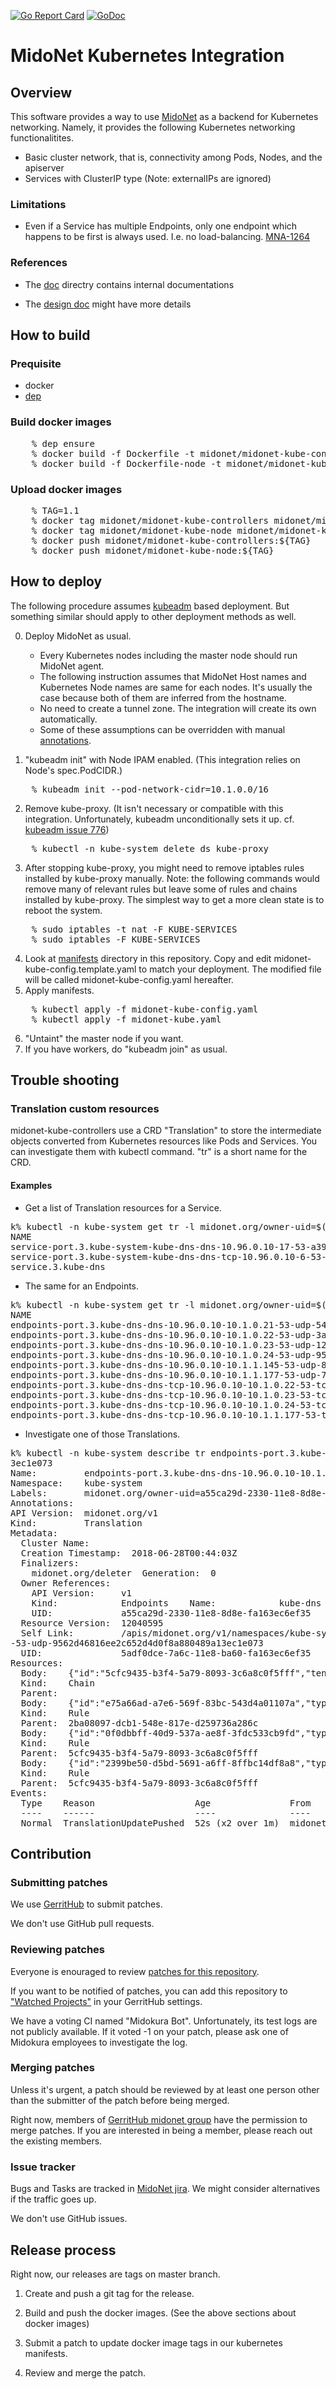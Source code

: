 [![Go Report Card](https://goreportcard.com/badge/github.com/midonet/midonet-kubernetes)](https://goreportcard.com/report/github.com/midonet/midonet-kubernetes)
[![GoDoc](https://godoc.org/github.com/midonet/midonet-kubernetes?status.svg)](https://godoc.org/github.com/midonet/midonet-kubernetes)

# MidoNet Kubernetes Integration

## Overview

This software provides a way to use [MidoNet][MidoNet] as a backend
for Kubernetes networking.  Namely, it provides the following
Kubernetes networking functionalitites.

* Basic cluster network, that is, connectivity among Pods, Nodes, and the apiserver
* Services with ClusterIP type (Note: externalIPs are ignored)

[MidoNet]: https://github.com/midonet/midonet

### Limitations

* Even if a Service has multiple Endpoints, only one endpoint which happens
  to be first is always used.  I.e. no load-balancing. [MNA-1264][MNA-1264]

[MNA-1264]: https://midonet.atlassian.net/browse/MNA-1264

### References

* The [doc][doc] directry contains internal documentations

* The [design doc][design] might have more details

[doc]: ./doc
[design]: https://docs.google.com/document/d/1dYwz26I6NXO0MnbUf_pnC2Ihoz1Kdp0Pdm0DmEmGn4I/edit

## How to build

### Prequisite

- docker
- [dep][dep]

[dep]: https://github.com/golang/dep

### Build docker images

<pre>
	% dep ensure
	% docker build -f Dockerfile -t midonet/midonet-kube-controllers .
	% docker build -f Dockerfile-node -t midonet/midonet-kube-node .
</pre>

### Upload docker images

<pre>
	% TAG=1.1
	% docker tag midonet/midonet-kube-controllers midonet/midonet-kube-controllers:${TAG}
	% docker tag midonet/midonet-kube-node midonet/midonet-kube-node:${TAG}
	% docker push midonet/midonet-kube-controllers:${TAG}
	% docker push midonet/midonet-kube-node:${TAG}
</pre>

## How to deploy

The following procedure assumes [kubeadm][kubeadm] based deployment.
But something similar should apply to other deployment methods as well.

[kubeadm]: https://kubernetes.io/docs/setup/independent/create-cluster-kubeadm/

0. Deploy MidoNet as usual.

   * Every Kubernetes nodes including the master node should run MidoNet agent.
   * The following instruction assumes that MidoNet Host names and
     Kubernetes Node names are same for each nodes. It's usually the case
     because both of them are inferred from the hostname.
   * No need to create a tunnel zone.  The integration will create its own
	 automatically.
   * Some of these assumptions can be overridden with manual [annotations][annotations].

1. "kubeadm init" with Node IPAM enabled.
   (This integration relies on Node's spec.PodCIDR.)
<pre>
	% kubeadm init --pod-network-cidr=10.1.0.0/16
</pre>
2. Remove kube-proxy.
   (It isn't necessary or compatible with this integration.
   Unfortunately, kubeadm unconditionally sets it up.
   cf. [kubeadm issue 776][kubeadm-776])
<pre>
	% kubectl -n kube-system delete ds kube-proxy
</pre>
3. After stopping kube-proxy, you might need to remove iptables rules
   installed by kube-proxy manually.
   Note: the following commands would remove many of relevant rules but
   leave some of rules and chains installed by kube-proxy. The simplest
   way to get a more clean state is to reboot the system.
<pre>
	% sudo iptables -t nat -F KUBE-SERVICES
	% sudo iptables -F KUBE-SERVICES
</pre>
4. Look at [manifests][manifests] directory in this repository.
   Copy and edit midonet-kube-config.template.yaml to match your deployment.
   The modified file will be called midonet-kube-config.yaml hereafter.
5. Apply manifests.
<pre>
	% kubectl apply -f midonet-kube-config.yaml
	% kubectl apply -f midonet-kube.yaml
</pre>
6. "Untaint" the master node if you want.
7. If you have workers, do "kubeadm join" as usual.

[annotations]: ./doc/labels-annotations.md#annotations
[kubeadm-776]: https://github.com/kubernetes/kubeadm/issues/776
[manifests]: ./manifests

## Trouble shooting

### Translation custom resources

midonet-kube-controllers use a CRD "Translation" to store the
intermediate objects converted from Kubernetes resources like
Pods and Services.
You can investigate them with kubectl command.
"tr" is a short name for the CRD.

#### Examples

- Get a list of Translation resources for a Service.
<pre>
k% kubectl -n kube-system get tr -l midonet.org/owner-uid=$(kubectl -n kube-system get svc kube-dns -o jsonpath='{.metadata.uid}')
NAME                                                                                                   AGE
service-port.3.kube-system-kube-dns-dns-10.96.0.10-17-53-a3982c897cb53bcf4ec5dd4895d5e191e28628a5      9d
service-port.3.kube-system-kube-dns-dns-tcp-10.96.0.10-6-53-4b9da0761bde315827a2f3a49560b52b3c7a53a5   9d
service.3.kube-dns                                                                                     9d
</pre>

- The same for an Endpoints.
<pre>
k% kubectl -n kube-system get tr -l midonet.org/owner-uid=$(kubectl -n kube-system get ep kube-dns -o jsonpath='{.metadata.uid}')
NAME                                                                                                      AGE
endpoints-port.3.kube-dns-dns-10.96.0.10-10.1.0.21-53-udp-54b27350879608cd686eb61cedb7273386a367c2        11s
endpoints-port.3.kube-dns-dns-10.96.0.10-10.1.0.22-53-udp-3adaf57ddc83531c51e037c7489c27ab6f671afa        10s
endpoints-port.3.kube-dns-dns-10.96.0.10-10.1.0.23-53-udp-1277c2fba4ef5db3a8a406311d1c1a534b09e171        10s
endpoints-port.3.kube-dns-dns-10.96.0.10-10.1.0.24-53-udp-9562d46816ee2c652d4d0f8a880489a13ec1e073        8s
endpoints-port.3.kube-dns-dns-10.96.0.10-10.1.1.145-53-udp-8c74d17e9a85139c771b0eb8321c000c88907c94       1h
endpoints-port.3.kube-dns-dns-10.96.0.10-10.1.1.177-53-udp-7afaaf3a2ba96d55bf2c9192a0cb4a902c8271f6       22sendpoints-port.3.kube-dns-dns-tcp-10.96.0.10-10.1.0.21-53-tcp-6245126dfb5cd4878ccce4b468dd229e73ee7f6c    10s
endpoints-port.3.kube-dns-dns-tcp-10.96.0.10-10.1.0.22-53-tcp-1400a542aaf5e799316f80cb6daa0dc141f0902f    9s
endpoints-port.3.kube-dns-dns-tcp-10.96.0.10-10.1.0.23-53-tcp-7ebfb0755608d0cefb2939d92b18edd654fcb1ca    9s
endpoints-port.3.kube-dns-dns-tcp-10.96.0.10-10.1.0.24-53-tcp-f624318b925446dfa7016c1d2e1adfb4917f3fa9    12sendpoints-port.3.kube-dns-dns-tcp-10.96.0.10-10.1.1.145-53-tcp-3302c499a8532147a976c74a96165bea98dc7034   1h
endpoints-port.3.kube-dns-dns-tcp-10.96.0.10-10.1.1.177-53-tcp-3ae2c8ecc12fb3c76ac73e6260b16bb35d8795ed   20s
</pre>

- Investigate one of those Translations.
<pre>
k% kubectl -n kube-system describe tr endpoints-port.3.kube-dns-dns-10.96.0.10-10.1.0.24-53-udp-9562d46816ee2c652d4d0f8a880489a1
3ec1e073
Name:         endpoints-port.3.kube-dns-dns-10.96.0.10-10.1.0.24-53-udp-9562d46816ee2c652d4d0f8a880489a13ec1e073
Namespace:    kube-system
Labels:       midonet.org/owner-uid=a55ca29d-2330-11e8-8d8e-fa163ec6ef35
Annotations:  <none>
API Version:  midonet.org/v1
Kind:         Translation
Metadata:
  Cluster Name:
  Creation Timestamp:  2018-06-28T00:44:03Z
  Finalizers:
    midonet.org/deleter  Generation:  0
  Owner References:
    API Version:     v1
    Kind:            Endpoints    Name:            kube-dns
    UID:             a55ca29d-2330-11e8-8d8e-fa163ec6ef35
  Resource Version:  12040595
  Self Link:         /apis/midonet.org/v1/namespaces/kube-system/translations/endpoints-port.3.kube-dns-dns-10.96.0.10-10.1.0.24
-53-udp-9562d46816ee2c652d4d0f8a880489a13ec1e073
  UID:               5adf0dce-7a6c-11e8-ba60-fa163ec6ef35
Resources:
  Body:    {"id":"5cfc9435-b3f4-5a79-8093-3c6a8c0f5fff","tenantId":"midonetkube","name":"KUBE-SEP-kube-dns/dns/10.96.0.10/10.1.0.24/53/UDP"}
  Kind:    Chain
  Parent:
  Body:    {"id":"e75a66ad-a7e6-569f-83bc-543d4a01107a","type":"jump","jumpChainId":"5cfc9435-b3f4-5a79-8093-3c6a8c0f5fff"}
  Kind:    Rule
  Parent:  2ba08097-dcb1-548e-817e-d259736a286c
  Body:    {"id":"0f0dbbff-40d9-537a-ae8f-3fdc533cb9fd","type":"dnat","flowAction":"accept","natTargets":[{"addressFrom":"10.1.1.177","addressTo":"10.1.1.177","portFrom":53,"portTo":53}]}
  Kind:    Rule
  Parent:  5cfc9435-b3f4-5a79-8093-3c6a8c0f5fff
  Body:    {"id":"2399be50-d5bd-5691-a6ff-8ffbc14df8a8","type":"snat","dlType":2048,"nwSrcAddress":"10.1.1.177","nwSrcLength":32,"flowAction":"continue","natTargets":[{"addressFrom":"10.96.0.10","addressTo":"10.96.0.10","portFrom":30000,"portTo":60000}]}
  Kind:    Rule
  Parent:  5cfc9435-b3f4-5a79-8093-3c6a8c0f5fff
Events:
  Type    Reason                   Age               From                      Message
  ----    ------                   ----              ----                      -------
  Normal  TranslationUpdatePushed  52s (x2 over 1m)  midonet-kube-controllers  Translation Update pushed to the backend
</pre>

## Contribution

### Submitting patches

We use [GerritHub][gerrithub] to submit patches.

[gerrithub]: https://review.gerrithub.io/q/project:midonet%252Fmidonet-kubernetes

We don't use GitHub pull requests.

### Reviewing patches

Everyone is enouraged to review [patches for this repository][patches to review].

[patches to review]: https://review.gerrithub.io/q/project:midonet%252Fmidonet-kubernetes+status:open

If you want to be notified of patches, you can add this repository to
["Watched Projects"][watched projects] in your GerritHub settings.

[watched projects]: https://review.gerrithub.io/#/settings/projects

We have a voting CI named "Midokura Bot".
Unfortunately, its test logs are not publicly available.
If it voted -1 on your patch, please ask one of Midokura employees
to investigate the log.

### Merging patches

Unless it's urgent, a patch should be reviewed by at least one person
other than the submitter of the patch before being merged.

Right now, members of [GerritHub midonet group][midonet group] have the permission to merge patches.
If you are interested in being a member, please reach out the existing members.

[midonet group]: https://review.gerrithub.io/#/admin/groups/80,members

### Issue tracker

Bugs and Tasks are tracked in [MidoNet jira][jira].
We might consider alternatives if the traffic goes up.

[jira]: https://midonet.atlassian.net/

We don't use GitHub issues.

## Release process

Right now, our releases are tags on master branch.

1. Create and push a git tag for the release.

2. Build and push the docker images. (See the above sections about docker images)

3. Submit a patch to update docker image tags in our kubernetes manifests.

4. Review and merge the patch.

